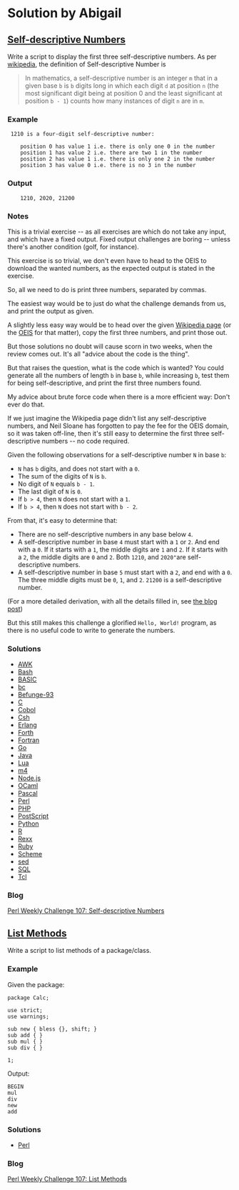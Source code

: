 # Solution by Abigail
## [Self-descriptive Numbers](https://perlweeklychallenge.org/blog/perl-weekly-challenge-107/#TASK1)

Write a script to display the first three self-descriptive numbers.
As per [wikipedia](https://en.wikipedia.org/wiki/Self-descriptive_number),
the definition of Self-descriptive Number is

> In mathematics, a self-descriptive number is an integer `m` that in a
> given base `b` is `b` digits long in which each digit `d` at position `n`
> (the most significant digit being at position 0 and the least
> significant at position `b - 1`) counts how many instances of
> digit `n` are in `m`.

### Example
~~~~
 1210 is a four-digit self-descriptive number:

    position 0 has value 1 i.e. there is only one 0 in the number
    position 1 has value 2 i.e. there are two 1 in the number
    position 2 has value 1 i.e. there is only one 2 in the number
    position 3 has value 0 i.e. there is no 3 in the number
~~~~

### Output
~~~~
    1210, 2020, 21200
~~~~

### Notes

This is a trivial exercise -- as all exercises are which do not
take any input, and which have a fixed output. Fixed output
challenges are boring -- unless there's another condition (golf,
for instance).

This exercise is so trivial, we don't even have to head to the OEIS
to download the wanted numbers, as the expected output is stated
in the exercise.

So, all we need to do is print three numbers, separated by commas.

The easiest way would be to just do what the challenge demands
from us, and print the output as given.

A slightly less easy way would be to head over the given
[Wikipedia page](https://en.wikipedia.org/wiki/Self-descriptive_number)
(or the [OEIS](https://oeis.org) for that matter), copy the first
three numbers, and print those out.

But those solutions no doubt will cause scorn in two weeks,
when the review comes out. It's all "advice about the code is the thing".

But that raises the question, what is the code which is wanted? 
You could generate all the numbers of length `b` in base `b`, while
increasing `b`, test them for being self-descriptive, and print 
the first three numbers found.

My advice about brute force code when there is a more efficient way:
Don't ever do that.

If we just imagine the Wikipedia page didn't list any self-descriptive
numbers, and Neil Sloane has forgotten to pay the fee for the OEIS
domain, so it was taken off-line, then it's still easy to determine
the first three self-descriptive numbers -- no code required.

Given the following observations for a self-descriptive number `N` in base `b`:
* `N` has `b` digits, and does not start with a `0`.
* The sum of the digits of `N` is `b`.
* No digit of `N` equals `b - 1`.
* The last digit of `N` is `0`.
* If `b > 4`, then `N` does not start with a `1`.
* If `b > 4`, then `N` does not start with `b - 2`.

From that, it's easy to determine that:
* There are no self-descriptive numbers in any base below `4`.
* A self-descriptive number in base `4` must start with a `1` or `2`. And
  end with a `0`. If it starts with a `1`, the middle digits are `1` and `2`.
  If it starts with a `2`, the middle digits are `0` and `2`. Both `1210`,
  and `2020"`are self-descriptive numbers.
* A self-descriptive number in base `5` must start with a `2`, and end
  with a `0`. The three middle digits must be `0`, `1`, and `2`. `21200`
  is a self-descriptive number.

(For a more detailed derivation, with all the details filled in, see [the blog
post](https://abigail.github.io/HTML/Perl-Weekly-Challenge/week-107-1.html))

But this still makes this challenge a glorified `Hello, World!`
program, as there is no useful code to write to generate the numbers.

### Solutions
* [AWK](awk/ch-1.awk)
* [Bash](bash/ch-1.awk)
* [BASIC](basic/ch-1.bas)
* [bc](bc/ch-1.bc)
* [Befunge-93](befunge-93/ch-1.bf93)
* [C](c/ch-1.c)
* [Cobol](cobol/ch-1.cb)
* [Csh](csh/ch-1.csh)
* [Erlang](erlang/ch-1.erl)
* [Forth](forth/ch-1.fs)
* [Fortran](fortran/ch-1.fs)
* [Go](go/ch-1.go)
* [Java](java/ch-1.java)
* [Lua](lua/ch-1.lua)
* [m4](m4/ch-1.m4)
* [Node.js](lua/ch-1.js)
* [OCaml](ocaml/ch-1.ml)
* [Pascal](pascal/ch-1.pl)
* [Perl](perl/ch-1.pl)
* [PHP](php/ch-1.pl)
* [PostScript](postscript/ch-1.ps)
* [Python](python/ch-1.py)
* [R](r/ch-1.r)
* [Rexx](rexx/ch-1.rexx)
* [Ruby](ruby/ch-1.rb)
* [Scheme](scheme/ch-1.scm)
* [sed](sed/ch-1.sed)
* [SQL](sql/ch-1.sql)
* [Tcl](tcl/ch-1.tcl)

### Blog
[Perl Weekly Challenge 107: Self-descriptive Numbers](https://abigail.github.io/HTML/Perl-Weekly-Challenge/week-107-1.html)

## [List Methods](https://perlweeklychallenge.org/blog/perl-weekly-challenge-107/#TASK2)

Write a script to list methods of a package/class.

### Example
Given the package:
~~~~
package Calc;

use strict;
use warnings;

sub new { bless {}, shift; }
sub add { }
sub mul { }
sub div { }

1;
~~~~
Output:
~~~~
BEGIN
mul
div
new
add
~~~~

### Solutions
* [Perl](perl/ch-2.pl)

### Blog
[Perl Weekly Challenge 107: List Methods](https://abigail.github.io/HTML/Perl-Weekly-Challenge/week-107-2.html)

